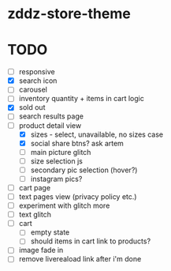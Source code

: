 # zddz-store-theme

# TODO

- [ ] responsive
- [x] search icon
- [ ] carousel
- [ ] inventory quantity + items in cart logic
- [x] sold out
- [ ] search results page
- [ ] product detail view
  - [x] sizes - select, unavailable, no sizes case
  - [x] social share btns? ask artem
  - [ ] main picture glitch
  - [ ] size selection js
  - [ ] secondary pic selection (hover?)
  - [ ] instagram pics?
- [ ] cart page
- [ ] text pages view (privacy policy etc.)
- [ ] experiment with glitch more
- [ ] text glitch
- [ ] cart
  - [ ] empty state
  - [ ] should items in cart link to products?
- [ ] image fade in
- [ ] remove livereaload link after i'm done
